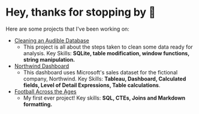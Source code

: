 # Hey, thanks for stopping by :handshake:

Here are some projects that I've been working on:


* [Cleaning an Audible Database](https://github.com/chickchetwynd/portfolio/blob/main/cleaning_audible_database.MD)
  * This project is all about the steps taken to clean some data ready for analysis. Key Skills: __SQLite, table modification, window functions, string manipulation.__
* [Northwind Dashboard](https://public.tableau.com/app/profile/chick.chetwynd/viz/NorthwindDashboard_16776253645420/MainPage)
  * This dashboard uses Microsoft's sales dataset for the fictional company, Northwind. Key Skills: __Tableau, Dashboard, Calculated fields, Level of Detail Expressions, Table calculations__. 
* [Football Across the Ages](https://github.com/chickchetwynd/portfolio/blob/main/football_across_the_ages.md)
  * My first ever project! Key skills: __SQL, CTEs, Joins and Markdown formatting.__
